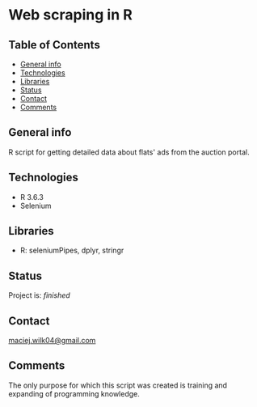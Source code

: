 # Web scraping in R

## Table of Contents
* [General info](#general-info)
* [Technologies](#technologies)
* [Libraries](#libraries)
* [Status](#status)
* [Contact](#contact)
* [Comments](#comments)

## General info
R script for getting detailed data about flats' ads from the auction portal.

## Technologies
* R 3.6.3
* Selenium

## Libraries
* R: seleniumPipes, dplyr, stringr

## Status
Project is: _finished_

## Contact
maciej.wilk04@gmail.com

## Comments
The only purpose for which this script was created is training and expanding of programming knowledge.
